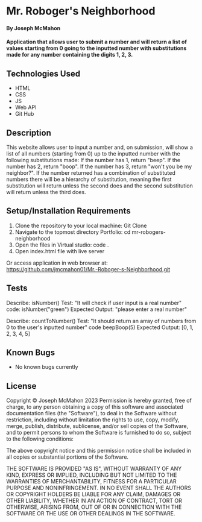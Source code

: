# Mr. Roboger's Neighborhood

#### By Joseph McMahon

#### Application that allows user to submit a number and will return a list of values starting from 0 going to the inputted number with substitutions made for any number containing the digits 1, 2, 3. 

## Technologies Used

* HTML
* CSS
* JS
* Web API
* Git Hub


## Description

This website allows user to input a number and, on submission, will show a list of all numbers (starting from 0) up to the inputted number with the following substitutions made: If the number has 1, return "beep". If the number has 2, return "boop". If the number has 3, return "won't you be my neighbor?". If the number returned has a combination of substituted numbers there will be a hierarchy of substitution, meaning the first substitution will return unless the second does and the second substitution will return unless the third does. 

## Setup/Installation Requirements

1. Clone the repository to your local machine: 
Git Clone
2. Navigate to the topmost directory Portfolio:
cd mr-robogers-neighborhood
3. Open the files in Virtual studio:
code .
4. Open index.html file with live server

Or access application in web browser at: 
https://github.com/jmcmahon01/Mr.-Roboger-s-Neighborhood.git

## Tests
Describe: isNumber()
Test: "It will check if user input is a real number"
code: isNumber("green")
Expected Output: "please enter a real number"

Describe: countToNumber()
Test: "It should return an array of numbers from 0 to the user's inputted number"
code beepBoop(5)
Expected Output: [0, 1, 2, 3, 4, 5] 








## Known Bugs

* No known bugs currently


## License
Copyright © Joseph McMahon 2023
Permission is hereby granted, free of charge, to any person obtaining a copy
of this software and associated documentation files (the "Software"), to deal
in the Software without restriction, including without limitation the rights
to use, copy, modify, merge, publish, distribute, sublicense, and/or sell
copies of the Software, and to permit persons to whom the Software is
furnished to do so, subject to the following conditions:

The above copyright notice and this permission notice shall be included in all
copies or substantial portions of the Software.

THE SOFTWARE IS PROVIDED "AS IS", WITHOUT WARRANTY OF ANY KIND, EXPRESS OR
IMPLIED, INCLUDING BUT NOT LIMITED TO THE WARRANTIES OF MERCHANTABILITY,
FITNESS FOR A PARTICULAR PURPOSE AND NONINFRINGEMENT. IN NO EVENT SHALL THE
AUTHORS OR COPYRIGHT HOLDERS BE LIABLE FOR ANY CLAIM, DAMAGES OR OTHER
LIABILITY, WHETHER IN AN ACTION OF CONTRACT, TORT OR OTHERWISE, ARISING FROM,
OUT OF OR IN CONNECTION WITH THE SOFTWARE OR THE USE OR OTHER DEALINGS IN THE
SOFTWARE.
